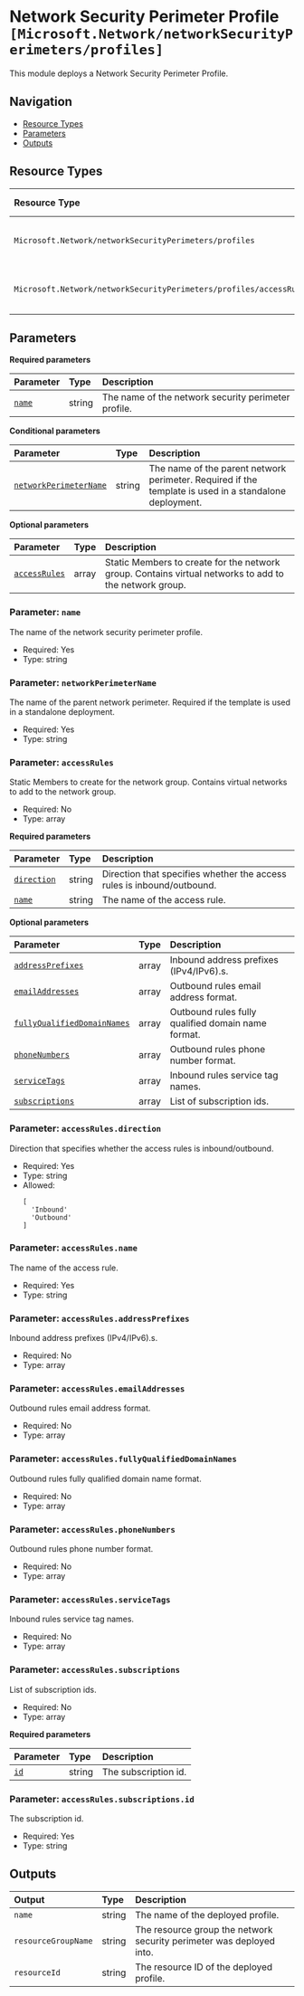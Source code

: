 # Network Security Perimeter Profile `[Microsoft.Network/networkSecurityPerimeters/profiles]`

This module deploys a Network Security Perimeter Profile.

## Navigation

- [Resource Types](#Resource-Types)
- [Parameters](#Parameters)
- [Outputs](#Outputs)

## Resource Types

| Resource Type | API Version |
| :-- | :-- |
| `Microsoft.Network/networkSecurityPerimeters/profiles` | [2023-08-01-preview](https://learn.microsoft.com/en-us/azure/templates/Microsoft.Network/2023-08-01-preview/networkSecurityPerimeters/profiles) |
| `Microsoft.Network/networkSecurityPerimeters/profiles/accessRules` | [2023-08-01-preview](https://learn.microsoft.com/en-us/azure/templates/Microsoft.Network/2023-08-01-preview/networkSecurityPerimeters/profiles/accessRules) |

## Parameters

**Required parameters**

| Parameter | Type | Description |
| :-- | :-- | :-- |
| [`name`](#parameter-name) | string | The name of the network security perimeter profile. |

**Conditional parameters**

| Parameter | Type | Description |
| :-- | :-- | :-- |
| [`networkPerimeterName`](#parameter-networkperimetername) | string | The name of the parent network perimeter. Required if the template is used in a standalone deployment. |

**Optional parameters**

| Parameter | Type | Description |
| :-- | :-- | :-- |
| [`accessRules`](#parameter-accessrules) | array | Static Members to create for the network group. Contains virtual networks to add to the network group. |

### Parameter: `name`

The name of the network security perimeter profile.

- Required: Yes
- Type: string

### Parameter: `networkPerimeterName`

The name of the parent network perimeter. Required if the template is used in a standalone deployment.

- Required: Yes
- Type: string

### Parameter: `accessRules`

Static Members to create for the network group. Contains virtual networks to add to the network group.

- Required: No
- Type: array

**Required parameters**

| Parameter | Type | Description |
| :-- | :-- | :-- |
| [`direction`](#parameter-accessrulesdirection) | string | Direction that specifies whether the access rules is inbound/outbound. |
| [`name`](#parameter-accessrulesname) | string | The name of the access rule. |

**Optional parameters**

| Parameter | Type | Description |
| :-- | :-- | :-- |
| [`addressPrefixes`](#parameter-accessrulesaddressprefixes) | array | Inbound address prefixes (IPv4/IPv6).s. |
| [`emailAddresses`](#parameter-accessrulesemailaddresses) | array | Outbound rules email address format. |
| [`fullyQualifiedDomainNames`](#parameter-accessrulesfullyqualifieddomainnames) | array | Outbound rules fully qualified domain name format. |
| [`phoneNumbers`](#parameter-accessrulesphonenumbers) | array | Outbound rules phone number format. |
| [`serviceTags`](#parameter-accessrulesservicetags) | array | Inbound rules service tag names. |
| [`subscriptions`](#parameter-accessrulessubscriptions) | array | List of subscription ids. |

### Parameter: `accessRules.direction`

Direction that specifies whether the access rules is inbound/outbound.

- Required: Yes
- Type: string
- Allowed:
  ```Bicep
  [
    'Inbound'
    'Outbound'
  ]
  ```

### Parameter: `accessRules.name`

The name of the access rule.

- Required: Yes
- Type: string

### Parameter: `accessRules.addressPrefixes`

Inbound address prefixes (IPv4/IPv6).s.

- Required: No
- Type: array

### Parameter: `accessRules.emailAddresses`

Outbound rules email address format.

- Required: No
- Type: array

### Parameter: `accessRules.fullyQualifiedDomainNames`

Outbound rules fully qualified domain name format.

- Required: No
- Type: array

### Parameter: `accessRules.phoneNumbers`

Outbound rules phone number format.

- Required: No
- Type: array

### Parameter: `accessRules.serviceTags`

Inbound rules service tag names.

- Required: No
- Type: array

### Parameter: `accessRules.subscriptions`

List of subscription ids.

- Required: No
- Type: array

**Required parameters**

| Parameter | Type | Description |
| :-- | :-- | :-- |
| [`id`](#parameter-accessrulessubscriptionsid) | string | The subscription id. |

### Parameter: `accessRules.subscriptions.id`

The subscription id.

- Required: Yes
- Type: string

## Outputs

| Output | Type | Description |
| :-- | :-- | :-- |
| `name` | string | The name of the deployed profile. |
| `resourceGroupName` | string | The resource group the network security perimeter was deployed into. |
| `resourceId` | string | The resource ID of the deployed profile. |
